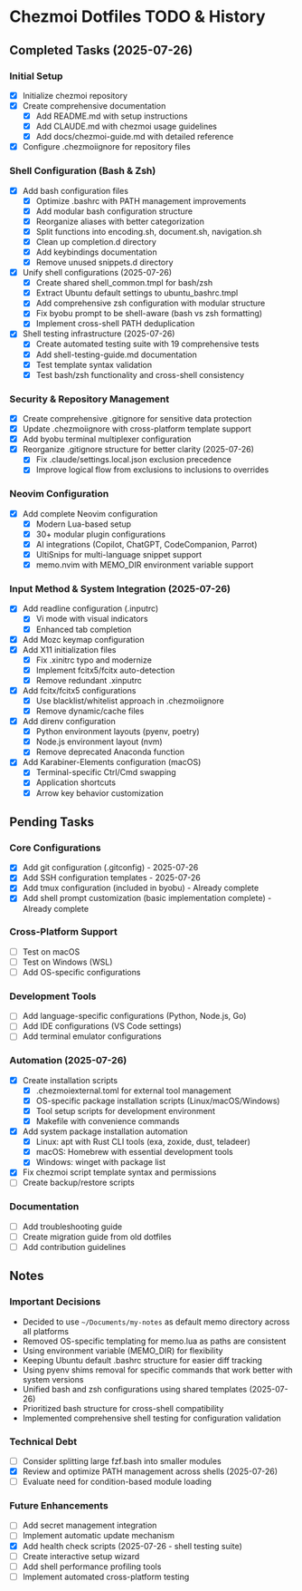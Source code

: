 # Chezmoi Dotfiles TODO & History

## Completed Tasks (2025-07-26)

### Initial Setup
- [x] Initialize chezmoi repository
- [x] Create comprehensive documentation
  - [x] Add README.md with setup instructions
  - [x] Add CLAUDE.md with chezmoi usage guidelines
  - [x] Add docs/chezmoi-guide.md with detailed reference
- [x] Configure .chezmoiignore for repository files

### Shell Configuration (Bash & Zsh)
- [x] Add bash configuration files
  - [x] Optimize .bashrc with PATH management improvements
  - [x] Add modular bash configuration structure
  - [x] Reorganize aliases with better categorization
  - [x] Split functions into encoding.sh, document.sh, navigation.sh
  - [x] Clean up completion.d directory
  - [x] Add keybindings documentation
  - [x] Remove unused snippets.d directory
- [x] Unify shell configurations (2025-07-26)
  - [x] Create shared shell_common.tmpl for bash/zsh
  - [x] Extract Ubuntu default settings to ubuntu_bashrc.tmpl
  - [x] Add comprehensive zsh configuration with modular structure
  - [x] Fix byobu prompt to be shell-aware (bash vs zsh formatting)
  - [x] Implement cross-shell PATH deduplication
- [x] Shell testing infrastructure (2025-07-26)
  - [x] Create automated testing suite with 19 comprehensive tests
  - [x] Add shell-testing-guide.md documentation
  - [x] Test template syntax validation
  - [x] Test bash/zsh functionality and cross-shell consistency

### Security & Repository Management
- [x] Create comprehensive .gitignore for sensitive data protection
- [x] Update .chezmoiignore with cross-platform template support
- [x] Add byobu terminal multiplexer configuration
- [x] Reorganize .gitignore structure for better clarity (2025-07-26)
  - [x] Fix .claude/settings.local.json exclusion precedence
  - [x] Improve logical flow from exclusions to inclusions to overrides

### Neovim Configuration
- [x] Add complete Neovim configuration
  - [x] Modern Lua-based setup
  - [x] 30+ modular plugin configurations
  - [x] AI integrations (Copilot, ChatGPT, CodeCompanion, Parrot)
  - [x] UltiSnips for multi-language snippet support
  - [x] memo.nvim with MEMO_DIR environment variable support

### Input Method & System Integration (2025-07-26)
- [x] Add readline configuration (.inputrc)
  - [x] Vi mode with visual indicators
  - [x] Enhanced tab completion
- [x] Add Mozc keymap configuration
- [x] Add X11 initialization files
  - [x] Fix .xinitrc typo and modernize
  - [x] Implement fcitx5/fcitx auto-detection
  - [x] Remove redundant .xinputrc
- [x] Add fcitx/fcitx5 configurations
  - [x] Use blacklist/whitelist approach in .chezmoiignore
  - [x] Remove dynamic/cache files
- [x] Add direnv configuration
  - [x] Python environment layouts (pyenv, poetry)
  - [x] Node.js environment layout (nvm)
  - [x] Remove deprecated Anaconda function
- [x] Add Karabiner-Elements configuration (macOS)
  - [x] Terminal-specific Ctrl/Cmd swapping
  - [x] Application shortcuts
  - [x] Arrow key behavior customization

## Pending Tasks

### Core Configurations
- [x] Add git configuration (.gitconfig) - 2025-07-26
- [x] Add SSH configuration templates - 2025-07-26
- [x] Add tmux configuration (included in byobu) - Already complete
- [x] Add shell prompt customization (basic implementation complete) - Already complete

### Cross-Platform Support
- [ ] Test on macOS
- [ ] Test on Windows (WSL)
- [ ] Add OS-specific configurations

### Development Tools
- [ ] Add language-specific configurations (Python, Node.js, Go)
- [ ] Add IDE configurations (VS Code settings)
- [ ] Add terminal emulator configurations

### Automation (2025-07-26)
- [x] Create installation scripts
  - [x] .chezmoiexternal.toml for external tool management
  - [x] OS-specific package installation scripts (Linux/macOS/Windows)
  - [x] Tool setup scripts for development environment
  - [x] Makefile with convenience commands
- [x] Add system package installation automation
  - [x] Linux: apt with Rust CLI tools (exa, zoxide, dust, teladeer)
  - [x] macOS: Homebrew with essential development tools
  - [x] Windows: winget with package list
- [x] Fix chezmoi script template syntax and permissions
- [ ] Create backup/restore scripts

### Documentation
- [ ] Add troubleshooting guide
- [ ] Create migration guide from old dotfiles
- [ ] Add contribution guidelines

## Notes

### Important Decisions
- Decided to use `~/Documents/my-notes` as default memo directory across all platforms
- Removed OS-specific templating for memo.lua as paths are consistent
- Using environment variable (MEMO_DIR) for flexibility
- Keeping Ubuntu default .bashrc structure for easier diff tracking
- Using pyenv shims removal for specific commands that work better with system versions
- Unified bash and zsh configurations using shared templates (2025-07-26)
- Prioritized bash structure for cross-shell compatibility
- Implemented comprehensive shell testing for configuration validation

### Technical Debt
- [ ] Consider splitting large fzf.bash into smaller modules
- [x] Review and optimize PATH management across shells (2025-07-26)
- [ ] Evaluate need for condition-based module loading

### Future Enhancements
- [ ] Add secret management integration
- [ ] Implement automatic update mechanism
- [x] Add health check scripts (2025-07-26 - shell testing suite)
- [ ] Create interactive setup wizard
- [ ] Add shell performance profiling tools
- [ ] Implement automated cross-platform testing